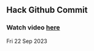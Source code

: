 
 ## Hack Github Commit 
 ### Watch video <a href="https://www.youtube.com">here</a> 
 Fri 22 Sep 2023 
